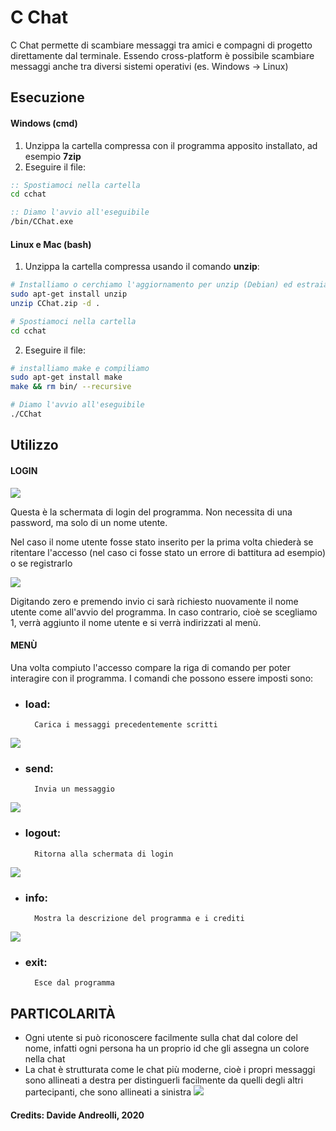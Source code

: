 # C Chat

C Chat permette di scambiare messaggi tra amici e compagni di progetto direttamente dal terminale.
Essendo cross-platform è possibile scambiare messaggi anche tra diversi sistemi operativi (es. Windows -> Linux)

## Esecuzione


#### Windows (cmd)
1. Unzippa la cartella compressa con il programma apposito installato, ad esempio **7zip**
2. Eseguire il file:
```cmd
:: Spostiamoci nella cartella
cd cchat

:: Diamo l'avvio all'eseguibile
/bin/CChat.exe
```

#### Linux e Mac (bash)
1. Unzippa la cartella compressa usando il comando **unzip**:
```bash
# Installiamo o cerchiamo l'aggiornamento per unzip (Debian) ed estraiamo
sudo apt-get install unzip
unzip CChat.zip -d .

# Spostiamoci nella cartella
cd cchat
```
2. Eseguire il file:
```bash
# installiamo make e compiliamo
sudo apt-get install make
make && rm bin/ --recursive

# Diamo l'avvio all'eseguibile
./CChat
```

## Utilizzo

#### LOGIN

![](images/login_1.png)

Questa è la schermata di login del programma. Non necessita di una password, ma solo di un nome utente.

Nel caso il nome utente fosse stato inserito per la prima volta chiederà se ritentare l'accesso (nel caso ci fosse stato un errore di battitura ad esempio) o se registrarlo

![](images/login_2.png)

Digitando zero e premendo invio ci sarà richiesto nuovamente il nome utente come all'avvio del programma.
In caso contrario, cioè se scegliamo 1, verrà aggiunto il nome utente e si verrà indirizzati al menù.


#### MENÙ

Una volta compiuto l'accesso compare la riga di comando per poter interagire con il programma.
I comandi che possono essere imposti sono:
- ### load: 
		Carica i messaggi precedentemente scritti
![](images/load.png)

- ### send:
		Invia un messaggio
![](images/send.png)

- ### logout:
		Ritorna alla schermata di login
![](images/logout.png)

- ### info:
		Mostra la descrizione del programma e i crediti
![](images/info.png)
- ### exit:
		Esce dal programma
		
## PARTICOLARITÀ
- Ogni utente si può riconoscere facilmente sulla chat dal colore del nome, infatti ogni persona ha un proprio id che gli assegna un colore nella chat
- La chat è strutturata come le chat più moderne, cioè i propri messaggi sono allineati a destra per distinguerli facilmente da quelli degli altri partecipanti, che sono allineati a sinistra
![](images/chat.png)



#### Credits: Davide Andreolli, 2020
